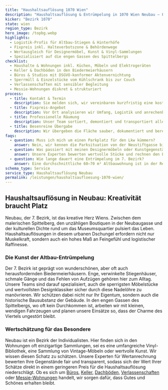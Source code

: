 ```yaml
---
title: "Haushaltsauflösung 1070 Wien"
description: "Haushaltsauflösung & Entrümpelung in 1070 Wien Neubau – Fixpreis, Wertanrechnung und kostenlose Besichtigung für Wohnungen, Lofts & Studios."
kicker: "Bezirk 1070"
state: wien
region_type: Bezirk
hero_image: /topbg.webp
highlights:
  - Logistik-Profis für Altbau-Stiegen & Hinterhöfe
  - Fixpreis inkl. Halteverbotszone & Behördenwege
  - Wertausgleich für Designermöbel, Kunst & Vinyl-Sammlungen
  - Spezialisiert auf die engen Gassen des Spittelbergs
checklist:
  - Haushalte & Wohnungen inkl. Küchen, Möbeln und Elektrogeräten
  - Keller & Dachböden in den Biedermeierhäusern
  - Büros & Studios mit DSGVO-konformer Aktenvernichtung
  - Sperrmüll & Einzelstücke vom Kühlschrank bis zur Couch
  - Verlassenschaften mit sensibler Begleitung
  - Messie-Wohnungen diskret & strukturiert
process:
  - title: Kontakt & Termin
    description: Sie melden sich, wir vereinbaren kurzfristig eine kostenlose Besichtigung in Neubau.
  - title: Fixpreis-Angebot
    description: Vor Ort analysieren wir Umfang, Logistik und anrechenbare Werte und erstellen ein transparentes Angebot.
  - title: Professionelle Räumung
    description: Unser Team sortiert, demontiert und transportiert alles ab – inklusive Organisation der Halteverbotszone.
  - title: Besenreine Übergabe
    description: Wir übergeben die Fläche sauber, dokumentiert und bereit für die Weiternutzung.
faqs:
  - question: Muss ich mich um einen Parkplatz für den Lkw kümmern?
    answer: Nein, wir kennen die Parksituation von der Neustiftgasse bis zur Burggasse und richten bei Bedarf eine offizielle Halteverbotszone ein.
  - question: Was passiert mit meinen Designermöbeln oder Kunstgegenständen?
    answer: Unsere Experten bewerten wertvolle Stücke und rechnen den Erlös direkt auf die Entrümpelungskosten an, was den Preis oft erheblich reduziert.
  - question: Wie lange dauert eine Entrümpelung im 7. Bezirk?
    answer: Eine durchschnittliche 60–70 m² Altbauwohnung ist in der Regel innerhalb eines Arbeitstages geräumt und besenrein.
schema_type: Service
service_type: Haushaltsauflösung Neubau
permalink: /leistungen/haushaltsaufloesung-1070-wien/
---
```


## Haushaltsauflösung in Neubau: Kreativität braucht Platz

Neubau, der 7. Bezirk, ist das kreative Herz Wiens. Zwischen dem malerischen Spittelberg, den unzähligen Boutiquen in der Neubaugasse und der kulturellen Dichte rund um das Museumsquartier pulsiert das Leben. Haushaltsauflösungen in diesem urbanen Dschungel erfordern nicht nur Muskelkraft, sondern auch ein hohes Maß an Feingefühl und logistischer Raffinesse.

### Die Kunst der Altbau-Entrümpelung

Der 7. Bezirk ist geprägt von wunderschönen, aber oft auch herausfordernden Biedermeierhäusern. Enge, verwinkelte Stiegenhäuser, schmale Gänge und das Fehlen von Aufzügen gehören hier zum Alltag. Unsere Teams sind darauf spezialisiert, auch die sperrigsten Möbelstücke und wertvollsten Designklassiker sicher durch diese Nadelöhre zu manövrieren. Wir schützen dabei nicht nur Ihr Eigentum, sondern auch die historische Bausubstanz der Gebäude. In den engen Gassen des Spittelbergs, wo oft kein Durchkommen ist, arbeiten wir mit kleinen, wendigen Fahrzeugen und planen unsere Einsätze so, dass der Charme des Viertels ungestört bleibt.

### Wertschätzung für das Besondere

Neubau ist ein Bezirk der Individualisten. Hier finden sich in den Wohnungen oft einzigartige Sammlungen, sei es eine umfangreiche Vinyl-Bibliothek, eine Sammlung von Vintage-Möbeln oder wertvolle Kunst. Wir wissen diesen Schatz zu schätzen. Unsere Experten für Wertanrechnung bewerten Ihre Gegenstände fair und transparent, sodass sich der Wert Ihrer Schätze direkt in einem geringeren Preis für die Haushaltsauflösung niederschlägt. Ob es sich um [Büros](/leistungen/firmenaufloesung/), [Keller](/leistungen/kellerraeumung/), [Dachböden](/leistungen/dachbodenraeumung/), [Verlassenschaften](/leistungen/verlassenschaftsraeumung/) oder [Messie-Wohnungen](/leistungen/messie-wohnung-raeumen/) handelt, wir sorgen dafür, dass Gutes und Schönes erhalten bleibt.
